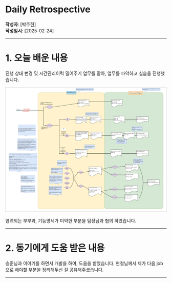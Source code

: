 # Daily Retrospective

**작성자**: [박주현]  
**작성일시**: [2025-02-24]

---

# 1. 오늘 배운 내용

진행 상태 변경 및 시간관리이력 밀어주기 업무를 맡아, 업무를 파악하고 실습을 진행했습니다.

<img src="../ref/박주현_이미지/진행상태변경.png">

염려되는 부부과, 기능명세가 미약한 부분을 팀장님과 협의 하였습니다.

---

# 2. 동기에게 도움 받은 내용

승준님과 이야기를 하면서 개발을 하여, 도움을 받았습니다. 현철님께서 제가 다음 job 으로 해야할 부분을 정리해두신 걸 공유해주셨습니다.

---
